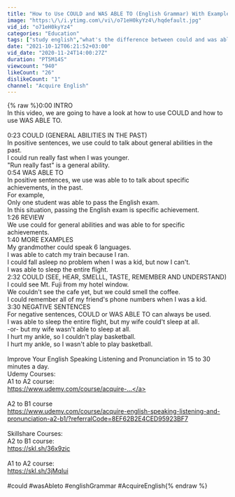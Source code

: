 ```yaml
---
title: "How to Use COULD and WAS ABLE TO (English Grammar) With Example Sentences"
image: "https:\/\/i.ytimg.com\/vi\/o71eH0kyYz4\/hqdefault.jpg"
vid_id: "o71eH0kyYz4"
categories: "Education"
tags: ["study english","what's the difference between could and was able to","speaking"]
date: "2021-10-12T06:21:52+03:00"
vid_date: "2020-11-24T14:00:27Z"
duration: "PT5M14S"
viewcount: "940"
likeCount: "26"
dislikeCount: "1"
channel: "Acquire English"
---
```

{% raw %}0:00 INTRO<br />In this video, we are going to have a look at how to use COULD and how to use WAS ABLE TO. <br /><br />0:23 COULD (GENERAL ABILITIES IN THE PAST)<br />In positive sentences, we use could to talk about general abilities in the past. <br />I could run really fast when I was younger. <br />&quot;Run really fast&quot; is a general ability. <br />0:54 WAS ABLE TO<br />In positive sentences, we use was able to to talk about specific achievements, in the past. <br />For example, <br />Only one student was able to pass the English exam. <br />In this situation, passing the English exam is specific achievement. <br />1:26 REVIEW<br />We use could for general abilities and was able to for specific achievements. <br />1:40 MORE EXAMPLES<br />My grandmother could speak 6 languages. <br />I was able to catch my train because I ran. <br />I could fall asleep no problem when I was a kid, but now I can't. <br />I was able to sleep the entire flight. <br />2:32 COULD  (SEE, HEAR, SMELLL, TASTE, REMEMBER AND UNDERSTAND)<br />I could see Mt. Fuji from my hotel window. <br />We couldn't see the cafe yet, but we could smell the coffee.<br />I could remember all of my friend's phone numbers when I was a kid. <br />3:30 NEGATIVE SENTENCES<br />For negative sentences, COULD or WAS ABLE TO can always be used. <br />I was able to sleep the entire flight, but my wife could't sleep at all. <br />-or- but my wife wasn't able to sleep at all. <br />I hurt my ankle, so I couldn't play basketball. <br />I hurt my ankle, so I wasn't able to play basketball. <br /><br />Improve Your English Speaking Listening and Pronunciation in 15 to 30 minutes a day. <br />Udemy Courses:<br />A1 to A2 course:<br /><a rel="nofollow" target="blank" href="https://www.udemy.com/course/acquire-...">https://www.udemy.com/course/acquire-...</a><br /><br />A2 to B1 course<br /><a rel="nofollow" target="blank" href="https://www.udemy.com/course/acquire-english-speaking-listening-and-pronunciation-a2-b1/?referralCode=8EF62B2E4CED95923BF7">https://www.udemy.com/course/acquire-english-speaking-listening-and-pronunciation-a2-b1/?referralCode=8EF62B2E4CED95923BF7</a><br /><br />Skillshare Courses:<br />A2 to B1 course:<br /><a rel="nofollow" target="blank" href="https://skl.sh/36x9zic">https://skl.sh/36x9zic</a><br /><br />A1 to A2 course:<br /><a rel="nofollow" target="blank" href="https://skl.sh/3jMqIui">https://skl.sh/3jMqIui</a><br /><br />#could #wasAbleto #englishGrammar #AcquireEnglish{% endraw %}
